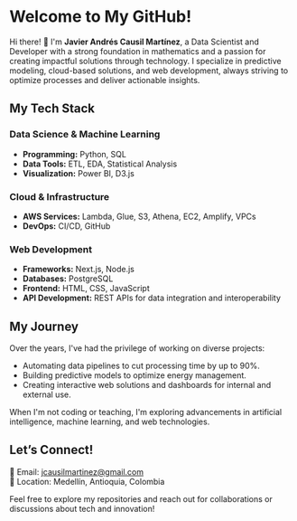 # Welcome to My GitHub!

Hi there! 👋 I'm **Javier Andrés Causil Martínez**, a Data Scientist and Developer with a strong foundation in mathematics and a passion for creating impactful solutions through technology. I specialize in predictive modeling, cloud-based solutions, and web development, always striving to optimize processes and deliver actionable insights.
## My Tech Stack

### Data Science & Machine Learning
- **Programming:** Python, SQL
- **Data Tools:** ETL, EDA, Statistical Analysis
- **Visualization:** Power BI, D3.js

### Cloud & Infrastructure
- **AWS Services:** Lambda, Glue, S3, Athena, EC2, Amplify, VPCs
- **DevOps:** CI/CD, GitHub

### Web Development
- **Frameworks:** Next.js, Node.js
- **Databases:** PostgreSQL
- **Frontend:** HTML, CSS, JavaScript
- **API Development:** REST APIs for data integration and interoperability

## My Journey

Over the years, I've had the privilege of working on diverse projects:
- Automating data pipelines to cut processing time by up to 90%.
- Building predictive models to optimize energy management.
- Creating interactive web solutions and dashboards for internal and external use.

When I'm not coding or teaching, I'm exploring advancements in artificial intelligence, machine learning, and web technologies.

## Let’s Connect!

📧 Email: [jcausilmartinez@gmail.com](mailto:jcausilmartinez@gmail.com)  
📍 Location: Medellín, Antioquia, Colombia  

Feel free to explore my repositories and reach out for collaborations or discussions about tech and innovation!






<!---
https://i.ibb.co/mHbQgpL/malla.gif

- I am matematician,with a strong 
- 
[DataStudio](https://datastudio.google.com/s/qqUVApRBXbg)
[vercelInConstruction](https://my-portfolio-nu-five.vercel.app/)
--->
